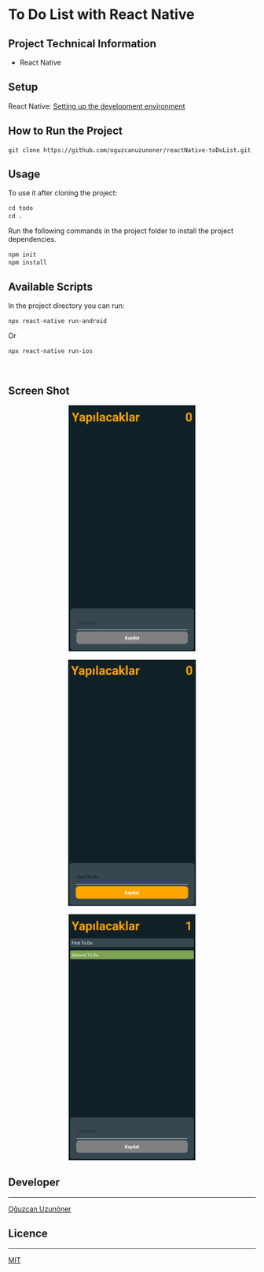 # To Do List with React Native

## Project Technical Information

- React Native

## Setup

React Native: [Setting up the development environment](https://reactnative.dev/docs/environment-setup)

## How to Run the Project

```
git clone https://github.com/oguzcanuzunoner/reactNative-toDoList.git
```

## Usage

To use it after cloning the project:

```
cd todo
cd .
```

Run the following commands in the project folder to install the project dependencies.

```
npm init
npm install
```

## Available Scripts

In the project directory you can run:

```
npx react-native run-android
```

Or

```
npx react-native run-ios
```

<br>

## Screen Shot

<p align="center">
  <img src="readme_image/1.png" alt="First"  height=500>
</p>

<p align="center">
  <img src="readme_image/2.png" alt="Second" height=500>
</p>

<p align="center">
  <img src="readme_image/3.png" alt="Third" height=500>
</p>

## Developer

---

[Oğuzcan Uzunöner](https://github.com/oguzcanuzunoner)

## Licence

---

[MIT](https://choosealicense.com/licenses/mit/)
